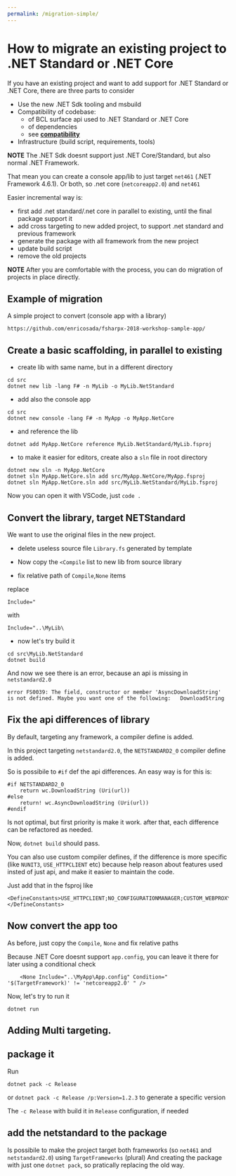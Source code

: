```yaml
---
permalink: /migration-simple/
---
```


# How to migrate an existing project to .NET Standard or .NET Core

If you have an existing project and want to add support for .NET Standard or .NET Core, there are three parts to consider

- Use the new .NET Sdk tooling and msbuild
- Compatibility of codebase:
  - of BCL surface api used to .NET Standard or .NET Core
  - of dependencies
  - see <a href="{{ site.baseurl }}{% link compatibility.md %}"><strong>compatibility</strong></a>
- Infrastructure (build script, requirements, tools)

**NOTE** The .NET Sdk doesnt support just .NET Core/Standard, but also normal .NET Framework.

That mean you can create a console app/lib to just target `net461` (.NET Framework 4.6.1).
Or both, so .net core (`netcoreapp2.0`) and `net461`

Easier incremental way is:

- first add .net standard/.net core in parallel to existing, until the final package support it
- add cross targeting to new added project, to support .net standard and previous framework
- generate the package with all framework from the new project
- update build script
- remove the old projects

**NOTE** After you are comfortable with the process, you can do migration of projects in place directly.

## Example of migration

A simple project to convert (console app with a library)

```
https://github.com/enricosada/fsharpx-2018-workshop-sample-app/
```

## Create a basic scaffolding, in parallel to existing

- create lib with same name, but in a different directory

```
cd src
dotnet new lib -lang F# -n MyLib -o MyLib.NetStandard
```

- add also the console app

```
cd src
dotnet new console -lang F# -n MyApp -o MyApp.NetCore
```

- and reference the lib

```
dotnet add MyApp.NetCore reference MyLib.NetStandard/MyLib.fsproj
```

- to make it easier for editors, create also a `sln` file in root directory

```
dotnet new sln -n MyApp.NetCore
dotnet sln MyApp.NetCore.sln add src/MyApp.NetCore/MyApp.fsproj
dotnet sln MyApp.NetCore.sln add src/MyLib.NetStandard/MyLib.fsproj
```

Now you can open it with VSCode, just `code .`

## Convert the library, target NETStandard

We want to use the original files in the new project.

- delete useless source file `Library.fs` generated by template

- Now copy the `<Compile` list to new lib from source library

- fix relative path of `Compile`,`None` items

replace

```
Include="
```

with

```
Include="..\MyLib\
```

- now let's try build it

```
cd src\MyLib.NetStandard
dotnet build
```

And now we see there is an error, because an api is missing in `netstandard2.0`

```
error FS0039: The field, constructor or member 'AsyncDownloadString' is not defined. Maybe you want one of the following:   DownloadString
```

## Fix the api differences of library

By default, targeting any framework, a compiler define is added.

In this project targeting `netstandard2.0`, the `NETSTANDARD2_0` compiler define is added.

So is possibile to `#if` def the api differences. An easy way is for this is:

```
#if NETSTANDARD2_0
    return wc.DownloadString (Uri(url))
#else
    return! wc.AsyncDownloadString (Uri(url))
#endif
```

Is not optimal, but first priority is make it work. after that, each difference can be refactored as needed.

Now, `dotnet build` should pass.

You can also use custom compiler defines, if the difference is more specific (like `NUNIT3`, `USE_HTTPCLIENT` etc) because help reason about features used insted of just api, and make it easier
to maintain the code.

Just add that in the fsproj like

```
<DefineConstants>USE_HTTPCLIENT;NO_CONFIGURATIONMANAGER;CUSTOM_WEBPROXY;$(DefineConstants)</DefineConstants>
```

## Now convert the app too

As before, just copy the `Compile`, `None` and fix relative paths

Because .NET Core doesnt support `app.config`, you can leave it there for later using a conditional check

```
    <None Include="..\MyApp\App.config" Condition=" '$(TargetFramework)' != 'netcoreapp2.0' " />
```

Now, let's try to run it

```
dotnet run
```

## Adding Multi targeting.



## package it

Run 

```
dotnet pack -c Release
```

or `dotnet pack -c Release /p:Version=1.2.3` to generate a specific version

The `-c Release` with build it in `Release` configuration, if needed

## add the netstandard to the package

Is possibile to make the project target both frameworks (so `net461` and `netstandard2.0`) using `TargetFrameworks` (plural)
And creating the package with just one `dotnet pack`, so pratically replacing the old way.
